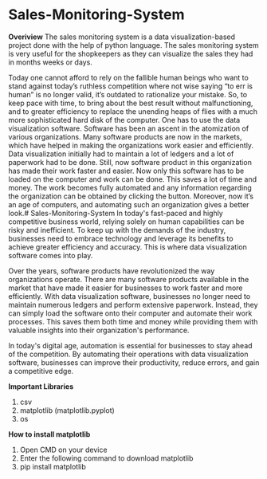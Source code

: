 # Sales-Monitoring-System

**Overiview**
The sales monitoring system is a data visualization-based project done with the help of python language. The sales monitoring system is very useful for the shopkeepers as they can visualize the sales they had in months weeks or days.

Today one cannot afford to rely on the fallible human beings who want to stand against today’s ruthless competition where not wise saying “to err is human” is no longer valid, it’s outdated to rationalize your mistake. So, to keep pace with time, to bring about the best result without malfunctioning, and to greater efficiency to replace the unending heaps of flies with a much more sophisticated hard disk of the computer. One has to use the data visualization software. Software has been an ascent in the atomization of various organizations. Many software products are now in the markets, which have helped in making the organizations work easier and efficiently. Data visualization initially had to maintain a lot of ledgers and a lot of paperwork had to be done. Still, now software product in this organization has made their work faster and easier. Now only this software has to be loaded on the computer and work can be done. This saves a lot of time and money. The work becomes fully automated and any information regarding the organization can be obtained by clicking the button. Moreover, now it’s an age of computers, and automating such an organization gives a better look.# Sales-Monitoring-System
In today's fast-paced and highly competitive business world, relying solely on human capabilities can be risky and inefficient. To keep up with the demands of the industry, businesses need to embrace technology and leverage its benefits to achieve greater efficiency and accuracy. This is where data visualization software comes into play. 

Over the years, software products have revolutionized the way organizations operate. There are many software products available in the market that have made it easier for businesses to work faster and more efficiently. With data visualization software, businesses no longer need to maintain numerous ledgers and perform extensive paperwork. Instead, they can simply load the software onto their computer and automate their work processes. This saves them both time and money while providing them with valuable insights into their organization's performance. 

In today's digital age, automation is essential for businesses to stay ahead of the competition. By automating their operations with data visualization software, businesses can improve their productivity, reduce errors, and gain a competitive edge.

**Important Libraries**
1.	csv
2.	matplotlib (matplotlib.pyplot)
3.	os


**How to install matplotlib**
1. Open CMD on your device
2. Enter the following command to download matplotlib
3. pip install matplotlib
